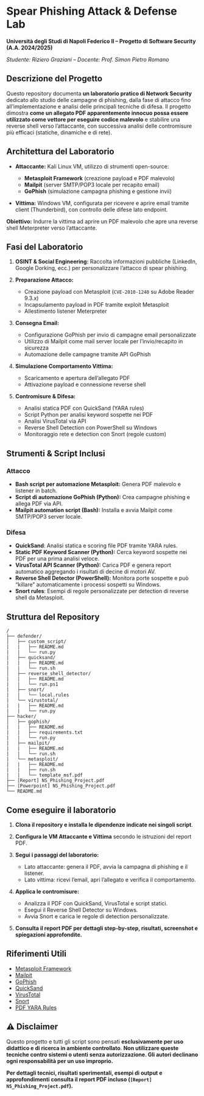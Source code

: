 # Spear Phishing Attack & Defense Lab

**Università degli Studi di Napoli Federico II – Progetto di Software Security (A.A. 2024/2025)**

*Studente: Riziero Graziani – Docente: Prof. Simon Pietro Romano*

## Descrizione del Progetto
Questo repository documenta **un laboratorio pratico di Network Security** dedicato allo studio delle campagne di phishing, dalla fase di attacco fino all’implementazione e analisi delle principali tecniche di difesa.
Il progetto dimostra **come un allegato PDF apparentemente innocuo possa essere utilizzato come vettore per eseguire codice malevolo** e stabilire una reverse shell verso l’attaccante, con successiva analisi delle contromisure più efficaci (statiche, dinamiche e di rete).

## Architettura del Laboratorio

* **Attaccante:** Kali Linux VM, utilizzo di strumenti open-source:

  * **Metasploit Framework** (creazione payload e PDF malevolo)
  * **Mailpit** (server SMTP/POP3 locale per recapito email)
  * **GoPhish** (simulazione campagna phishing e gestione invii)
* **Vittima:** Windows VM, configurata per ricevere e aprire email tramite client (Thunderbird), con controllo delle difese lato endpoint.

**Obiettivo:** Indurre la vittima ad aprire un PDF malevolo che apre una reverse shell Meterpreter verso l’attaccante.

## Fasi del Laboratorio

1. **OSINT & Social Engineering:** Raccolta informazioni pubbliche (LinkedIn, Google Dorking, ecc.) per personalizzare l’attacco di spear phishing.
2. **Preparazione Attacco:**

   * Creazione payload con Metasploit (`CVE-2010-1240` su Adobe Reader 9.3.x)
   * Incapsulamento payload in PDF tramite exploit Metasploit
   * Allestimento listener Meterpreter
3. **Consegna Email:**

   * Configurazione GoPhish per invio di campagne email personalizzate
   * Utilizzo di Mailpit come mail server locale per l’invio/recapito in sicurezza
   * Automazione delle campagne tramite API GoPhish
4. **Simulazione Comportamento Vittima:**

   * Scaricamento e apertura dell’allegato PDF
   * Attivazione payload e connessione reverse shell
5. **Contromisure & Difesa:**

   * Analisi statica PDF con QuickSand (YARA rules)
   * Script Python per analisi keyword sospette nei PDF
   * Analisi VirusTotal via API
   * Reverse Shell Detection con PowerShell su Windows
   * Monitoraggio rete e detection con Snort (regole custom)

## Strumenti & Script Inclusi

### **Attacco**

* **Bash script per automazione Metasploit:**
  Genera PDF malevolo e listener in batch.
* **Script di automazione GoPhish (Python):**
  Crea campagne phishing e allega PDF via API.
* **Mailpit automation script (Bash):**
  Installa e avvia Mailpit come SMTP/POP3 server locale.

### **Difesa**

* **QuickSand**: Analisi statica e scoring file PDF tramite YARA rules.
* **Static PDF Keyword Scanner (Python):**
  Cerca keyword sospette nei PDF per una prima analisi veloce.
* **VirusTotal API Scanner (Python):**
  Carica PDF e genera report automatico aggregando i risultati di decine di motori AV.
* **Reverse Shell Detector (PowerShell):**
  Monitora porte sospette e può “killare” automaticamente i processi sospetti su Windows.
* **Snort rules**:
  Esempi di regole personalizzate per detection di reverse shell da Metasploit.

## Struttura del Repository

```
/
├── defender/
│   ├── custom_script/
|   |   ├── README.md
|   |   └── run.py
|   ├── quicksand/
|   |   ├── README.md
|   |   └── run.sh
│   ├── reverse_shell_detector/
|   |   ├── README.md
|   |   └── run.ps1
|   ├── snort/
|   |   └── local.rules
|   └── virustotal/
|   |   ├── README.md
|   |   └── run.py
├── hacker/
│   ├── gophish/
|   |   ├── README.md
|   |   ├── requirements.txt
|   |   └── run.py
|   ├── mailpit/
|   |   ├── README.md
|   |   └── run.sh
|   └── metasploit/
|   |   ├── README.md
|   |   ├── run.sh
|   |   └── template_msf.pdf
├── [Report] NS_Phishing_Project.pdf
├── [Powerpoint] NS_Phishing_Project.pdf
└── README.md
```

## Come eseguire il laboratorio

1. **Clona il repository e installa le dipendenze indicate nei singoli script**.
2. **Configura le VM Attaccante e Vittima** secondo le istruzioni del report PDF.
3. **Segui i passaggi del laboratorio:**

   * Lato attaccante: genera il PDF, avvia la campagna di phishing e il listener.
   * Lato vittima: ricevi l’email, apri l’allegato e verifica il comportamento.
4. **Applica le contromisure:**

   * Analizza il PDF con QuickSand, VirusTotal e script statici.
   * Esegui il Reverse Shell Detector su Windows.
   * Avvia Snort e carica le regole di detection personalizzate.
5. **Consulta il report PDF per dettagli step-by-step, risultati, screenshot e spiegazioni approfondite.**

## Riferimenti Utili

* [Metasploit Framework](https://www.metasploit.com/)
* [Mailpit](https://github.com/axllent/mailpit)
* [GoPhish](https://getgophish.com/)
* [QuickSand](https://github.com/tylabs/quicksand)
* [VirusTotal](https://www.virustotal.com/)
* [Snort](https://www.snort.org/)
* [PDF YARA Rules](https://github.com/tylabs/quicksand/blob/main/src/quicksand/quicksand_pdf.yara)

## ⚠️ Disclaimer

Questo progetto e tutti gli script sono pensati **esclusivamente per uso didattico e di ricerca in ambiente controllato**.
**Non utilizzare queste tecniche contro sistemi o utenti senza autorizzazione.
Gli autori declinano ogni responsabilità per un uso improprio.**

**Per dettagli tecnici, risultati sperimentali, esempi di output e approfondimenti consulta il report PDF incluso (`[Report] NS_Phishing_Project.pdf`).**
